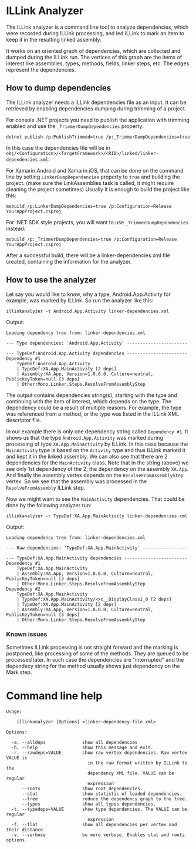 # ILLink Analyzer

The ILLink analyzer is a command line tool to analyze dependencies, which
were recorded during ILLink processing, and led ILLink to mark an item
to keep it in the resulting linked assembly.

It works on an oriented graph of dependencies, which are collected and
dumped during the ILLink run. The vertices of this graph are the items
of interest like assemblies, types, methods, fields, linker steps,
etc. The edges represent the dependencies.

## How to dump dependencies

The ILLink analyzer needs a ILLink dependencies file as an input. It
can be retrieved by enabling dependencies dumping during trimming of a
project.

For console .NET projects you need to publish the application
with trimming enabled and use the `_TrimmerDumpDependencies` property:

```dotnet publish /p:PublishTrimmed=true /p:_TrimmerDumpDependencies=true```

In this case the dependencies file will be in
`obj/<Configuration>/<TargetFramework>/<RID>/linked/linker-dependencies.xml`.

For Xamarin.Android and Xamarin.iOS, that can be done on the command line by setting
`LinkerDumpDependencies` property to `true` and building the
project. (make sure the LinkAssemblies task is called, it might
require cleaning the project sometimes) Usually it is enough to build
the project like this:

```msbuild /p:LinkerDumpDependencies=true /p:Configuration=Release YourAppProject.csproj```

For .NET SDK style projects, you will want to use `_TrimmerDumpDependencies` instead:

```msbuild /p:_TrimmerDumpDependencies=true /p:Configuration=Release YourAppProject.csproj```

After a successful build, there will be a linker-dependencies.xml
file created, containing the information for the analyzer.

## How to use the analyzer

Let say you would like to know, why a type, Android.App.Activity for
example, was marked by ILLink. So run the analyzer like this:

```illinkanalyzer -t Android.App.Activity linker-dependencies.xml```

Output:

```
Loading dependency tree from: linker-dependencies.xml

--- Type dependencies: 'Android.App.Activity' -----------------------

--- TypeDef:Android.App.Activity dependencies -----------------------
Dependency #1
	TypeDef:Android.App.Activity
	| TypeDef:XA.App.MainActivity [2 deps]
	| Assembly:XA.App, Version=1.0.0.0, Culture=neutral, PublicKeyToken=null [3 deps]
	| Other:Mono.Linker.Steps.ResolveFromAssemblyStep
```

The output contains dependencies string(s), starting with the type and continuing with the item of interest, which depends on the type. The dependency could be a result of multiple reasons. For example, the type was referenced from a method, or the type was listed in the ILLink XML descriptor file.

In our example there is only one dependency string called `Dependency
#1`. It shows us that the type `Android.App.Activity` was marked
during processing of type `XA.App.MainActivity` by ILLink. In this
case because the `MainActivity` type is based on the `Activity` type
and thus ILLink marked it and kept it in the linked assembly. We
can also see that there are 2 dependencies for the `MainActivity`
class. Note that in the string (above) we see only 1st dependency of
the 2, the dependency on the assembly `XA.App`. And finally the
assembly vertex depends on the `ResolveFromAssemblyStep` vertex. So we
see that the assembly was processed in the `ResolveFromAssembly`
ILLink step.

Now we might want to see the `MainActivity` dependencies. That could
be done by the following analyzer run:

```illinkanalyzer -r TypeDef:XA.App.MainActivity linker-dependencies.xml```

Output:

```
Loading dependency tree from: linker-dependencies.xml

--- Raw dependencies: 'TypeDef:XA.App.MainActivity' -----------------

--- TypeDef:XA.App.MainActivity dependencies ------------------------
Dependency #1
	TypeDef:XA.App.MainActivity
	| Assembly:XA.App, Version=1.0.0.0, Culture=neutral, PublicKeyToken=null [3 deps]
	| Other:Mono.Linker.Steps.ResolveFromAssemblyStep
Dependency #2
	TypeDef:XA.App.MainActivity
	| TypeDef:XA.App.MainActivity/<>c__DisplayClass1_0 [2 deps]
	| TypeDef:XA.App.MainActivity [2 deps]
	| Assembly:XA.App, Version=1.0.0.0, Culture=neutral, PublicKeyToken=null [3 deps]
	| Other:Mono.Linker.Steps.ResolveFromAssemblyStep
```

### Known issues

Sometimes ILLink processing is not straight forward and the
marking is postponed, like processing of some of the methods. They are
queued to be processed later. In such case the dependencies are
"interrupted" and the dependecy string for the method usually shows
just dependency on the Mark step.

# Command line help

```
Usage:

	illinkanalyzer [Options] <linker-dependency-file.xml>

Options:

  -a, --alldeps              show all dependencies
  -h, --help                 show this message and exit.
  -r, --rawdeps=VALUE        show raw vertex dependencies. Raw vertex VALUE is
                               in the raw format written by ILLink to the
                               dependency XML file. VALUE can be regular
                               expression
      --roots                show root dependencies.
      --stat                 show statistic of loaded dependencies.
      --tree                 reduce the dependency graph to the tree.
      --types                show all types dependencies.
  -t, --typedeps=VALUE       show type dependencies. The VALUE can be regular
                               expression
  -f, --flat                 show all dependencies per vertex and their distance
  -v, --verbose              be more verbose. Enables stat and roots options.
```
